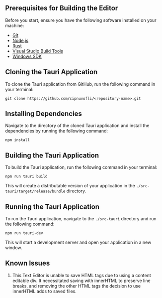 ## Prerequisites for Building the Editor

Before you start, ensure you have the following software installed on your machine:

- [Git](https://git-scm.com/downloads)
- [Node.js](https://nodejs.org/en/download/)
- [Rust](https://www.rust-lang.org/tools/install)
- [Visual Studio Build Tools](https://visualstudio.microsoft.com/visual-cpp-build-tools/)
- [Windows SDK](https://developer.microsoft.com/en-us/windows/downloads/windows-10-sdk/)

## Cloning the Tauri Application

To clone the Tauri application from GitHub, run the following command in your terminal:

```
git clone https://github.com/cipnuvofli/<repository-name>.git
```

## Installing Dependencies

Navigate to the directory of the cloned Tauri application and install the dependencies by running the following command:

```
npm install
```

## Building the Tauri Application

To build the Tauri application, run the following command in your terminal:

```
npm run tauri build
```

This will create a distributable version of your application in the `./src-tauri/target/release/bundle` directory.

## Running the Tauri Application

To run the Tauri application, navigate to the `./src-tauri` directory and run the following command:

```
npm run tauri-dev
```

This will start a development server and open your application in a new window.

## Known Issues

1. This Text Editor is unable to save HTML tags due to using a content editable div. It necessitated saving with innerHTML to preserve line breaks, and removing the other HTML tags the decision to use innerHTML adds to saved files. 

